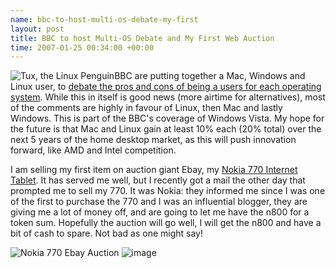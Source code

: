 ```yaml
--- 
name: bbc-to-host-multi-os-debate-my-first 
layout: post 
title: BBC to host Multi-OS Debate and My First Web Auction 
time: 2007-01-25 00:34:00 +00:00 
--- 
```

![Tux, the Linux
Penguin](http://img111.imageshack.us/img111/7099/tuxcasefront7rw.jpg "Tux, the Linux Penguin")BBC
are putting together a Mac, Windows and Linux user, to [debate the pros
and cons of being a users for each operating
system](http://news.bbc.co.uk/2/hi/technology/6288119.stm "Mac Linux and Windows Debate").
While this in itself is good news (more airtime for alternatives), most
of the comments are highly in favour of Linux, then Mac and lastly
Windows. This is part of the BBC's coverage of Windows Vista. My hope
for the future is that Mac and Linux gain at least 10% each (20% total)
over the next 5 years of the home desktop market, as this will push
innovation forward, like AMD and Intel competition.  
  
I am selling my first item on auction giant Ebay, my [Nokia 770 Internet
Tablet](http://cgi.ebay.ie/ws/eBayISAPI.dll?ViewItem&rd=1&item=270082923964&ssPageName=STRK:MESE:IT&ih=017 "Nokia 770 Ebay auction").
It has served me well, but I recently got a mail the other day that
prompted me to sell my 770. It was Nokia: they informed me since I was
one of the first to purchase the 770 and I was an influential blogger,
they are giving me a lot of money off, and are going to let me have the
n800 for a token sum. Hopefully the auction will go well, I will get the
n800 and have a bit of cash to spare. Not bad as one might say!  
  
![Nokia 770 Ebay
Auction](http://img78.imageshack.us/img78/3627/132417fy.jpg "Nokia 770 Ebay Auction")
![image](https://blogger.googleusercontent.com/tracker/7231752728434532377-1959511541178448925?l=neil.grogan.ie)
